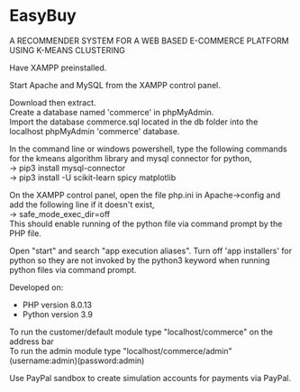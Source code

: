 # EasyBuy
A RECOMMENDER SYSTEM FOR A WEB BASED E-COMMERCE PLATFORM USING K-MEANS CLUSTERING

Have XAMPP preinstalled.

Start Apache and MySQL from the XAMPP control panel.

Download then extract.  
Create a database named 'commerce' in phpMyAdmin.  
Import the database commerce.sql located in the db folder into the localhost phpMyAdmin 'commerce' database. 

In the command line or windows powershell, type the following commands for the kmeans algorithm library and mysql connector for python,  
-> pip3 install mysql-connector  
-> pip3 install -U scikit-learn spicy matplotlib  

  On the XAMPP control panel, open the file php.ini in Apache->config and add the following line if it doesn't exist,  
  -> safe_mode_exec_dir=off  
  This should enable running of the python file via command prompt by the PHP file. 
  
  Open "start" and search "app execution aliases". Turn off 'app installers' for python so they are not invoked by the python3 keyword when running python files via command prompt.
  
Developed on:  
- PHP version 8.0.13  
- Python version 3.9

To run the customer/default module type "localhost/commerce" on the address bar  
To run the admin module type "localhost/commerce/admin" (username:admin)(password:admin)

Use PayPal sandbox to create simulation accounts for payments via PayPal.
